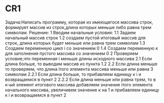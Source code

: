 # CR1
Задача:Написать программу, которая из имеющегося массива строк, формирует массив из строк,длина которых меньше либо равна трем символам.
Решение: 
1 Вводим начальные условия:
1.1 Задаем начальный массив строк
1.2 создаем пустой итоговый массив для строк, длина которых будет меньше или равна трем символам
1.3 Создаем переменную цикл i со значением 0
1.4 Создаем переменную к для заполнения пустого массива со значением 0
2 Проверяем условие,что переменная i меньше длины исходного массива
2.1 Если длина больше, то выводим массив из пункта 1.2
2.2 Если длина меньше то проверяем, что длина iтого элемента массива меньше или равна 3 символам
2.2.1 Если длина больше, то прибавляем единицу к i и возвращаемся в пункт 2
2.2.2 Если длина меньше или равна трем, то в к-ый элемент итогового массива добавляем значение iтого элемента начального массива, увеличивем значение к на 1 и прибавляем единицу к i и возвращаемся в пункт 2

